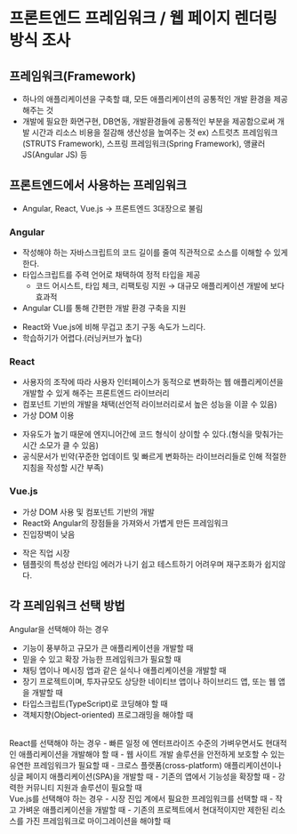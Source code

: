 # 프론트엔드 프레임워크 / 웹 페이지 렌더링 방식 조사 

## 프레임워크(Framework)
- 하나의 애플리케이션을 구축할 떄, 모든 애플리케이션의 공통적인 개발 환경을 제공해주는 것
- 개발에 필요한 화면구현, DB연동, 개발환경들에 공통적인 부분을 제공함으로써 개발 시간과 리소스 비용을 절감해 생산성을 높여주는 것
 ex) 스트럿츠 프레임워크(STRUTS Framework), 스프링 프레임워크(Spring Framework), 앵귤러 JS(Angular JS) 등
 
 ## 프론트엔드에서 사용하는 프레임워크
 - Angular, React, Vue.js → 프론트엔드 3대장으로 불림

### Angular
- 작성해야 하는 자바스크립트의 코드 길이를 줄여 직관적으로 소스를 이해할 수 있게한다.
- 타입스크립트를 주력 언어로 채택하여 정적 타입을 제공
  - 코드 어시스트, 타입 체크, 리팩토링 지원 → 대규모 애플리케이션 개발에 보다 효과적
- Angular CLI를 통해 간편한 개발 환경 구축을 지원
+ React와 Vue.js에 비해 무겁고 초기 구동 속도가 느리다.
+ 학습하기가 어렵다.(러닝커브가 높다)

### React
- 사용자의 조작에 따라 사용자 인터페이스가 동적으로 변화하는 웹 애플리케이션을 개발할 수 있게 해주는 프론트엔드 라이브러리
- 컴포넌트 기반의 개발을 채택(선언적 라이브러리로서 높은 성능을 이끌 수 있음)
- 가상 DOM 이용
+ 자유도가 높기 때문에 엔지니어간에 코드 형식이 상이할 수 있다.(형식을 맞춰가는 시간 소모가 클 수 있음)
+ 공식문서가 빈약(꾸준한 업데이트 및 빠르게 변화하는 라이브러리들로 인해 적절한 지침을 작성할 시간 부족)

### Vue.js
- 가상 DOM 사용 및 컴포넌트 기반의 개발
- React와 Angular의 장점들을 가져와서 가볍게 만든 프레임워크
- 진입장벽이 낮음
+ 작은 직업 시장
+ 템플릿의 특성상 런타임 에러가 나기 쉽고 테스트하기 어려우며 재구조화가 쉽지않다.


## 각 프레임워크 선택 방법
Angular을 선택해야 하는 경우

- 기능이 풍부하고 규모가 큰 애플리케이션을 개발할 때
- 믿을 수 있고 확장 가능한 프레임워크가 필요할 때
- 채팅 앱이나 메시징 앱과 같은 실식나 애플리케이션을 개발할 때
- 장기 프로젝트이며, 투자규모도 상당한 네이티브 앱이나 하이브리드 앱, 또는 웹 앱을 개발할 때
- 타입스크립트(TypeScript)로 코딩해야 할 때
- 객체지향(Object-oriented) 프로그래밍을 해야할 때

<br>
React를 선택해야 하는 경우
- 빠른 일정 에 엔터프라이즈 수준의 가벼우면서도 현대적인 애플리케이션을 개발해야 할 때
- 웹 사이트 개발 솔루션을 안전하게 보호할 수 있는 유연한 프레임워크가 필요할 때
- 크로스 플랫폼(cross-platform) 애플리케이션이나 싱글 페이지 애플리케이션(SPA)을 개발할 때
- 기존의 앱에서 기능성을 확장할 때
- 강력한 커뮤니티 지원과 솔루션이 필요할 때

<br>
Vue.js를 선택해야 하는 경우
- 시장 진입 계에서 필요한 프레임워크를 선택할 때
- 작고 가벼운 애플리케이션을 개발할 때
- 기존의 프로젝트에서 현대적이지만 제한된 리소스를 가진 프레임워크로 마이그레이션을 해야할 때
